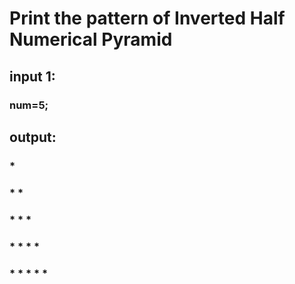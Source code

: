# Print the pattern of Inverted Half Numerical Pyramid 

## input 1:
### num=5;

## output:

###     *
###    * * 
###   * * *
###  * * * * 
### * * * * *
